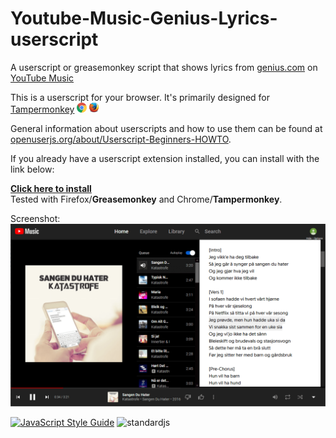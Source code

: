 # Youtube-Music-Genius-Lyrics-userscript
A userscript or greasemonkey script that shows lyrics from [genius.com](https://genius.com/) on [YouTube Music](https://music.youtube.com/)

This is a userscript for your browser. It's primarily designed for
[Tampermonkey](https://www.tampermonkey.net/) ![Chrome logo](https://raw.githubusercontent.com/OpenUserJS/OpenUserJS.org/master/public/images/ua/chrome16.png) ![Firefox logo](https://raw.githubusercontent.com/OpenUserJS/OpenUserJS.org/master/public/images/ua/firefox16.png)

General information about userscripts and how to use them can be found at [openuserjs.org/about/Userscript-Beginners-HOWTO](https://openuserjs.org/about/Userscript-Beginners-HOWTO).

If you already have a userscript extension installed, you can install with the link below:

[**Click here to install**](https://openuserjs.org/install/cuzi/Youtube_Music_Genius_Lyrics.user.js)  
Tested with Firefox/**Greasemonkey** and Chrome/**Tampermonkey**.

Screenshot:
![Screenshot of youtube music](screenshot.png)


[![JavaScript Style Guide](https://img.shields.io/badge/code_style-standard-brightgreen.svg)](https://standardjs.com) ![standardjs](https://github.com/cvzi/Youtube-Music-Genius-Lyrics-userscript/workflows/standardjs/badge.svg)
